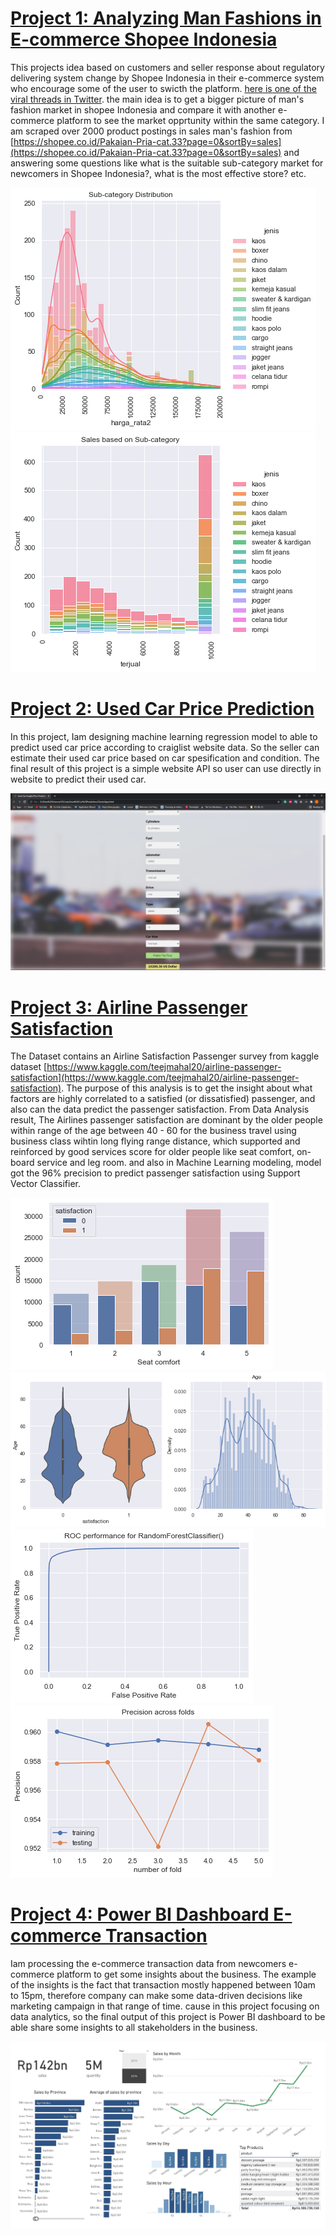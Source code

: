 # [Project 1: Analyzing Man Fashions in E-commerce Shopee Indonesia](https://github.com/RodzanIskandar/analyzing_man_fashions_in_e-commerce_Shopee_Indonesia)
This projects idea based on customers and seller response about  regulatory delivering system change by Shopee Indonesia in their e-commerce system who encourage some of the user to swicth the platform. [here is one of the viral threads in Twitter](https://twitter.com/ariefghozaly/status/1378040256348319744). the main idea is to get a bigger picture of man's fashion market in shopee Indonesia and compare it with another e-commerce platform to see the market opprtunity within the same category. I am scraped over 2000 product postings in sales man's fashion from [https://shopee.co.id/Pakaian-Pria-cat.33?page=0&sortBy=sales](https://shopee.co.id/Pakaian-Pria-cat.33?page=0&sortBy=sales) and answering some questions like what is the suitable sub-category market for newcomers in Shopee Indonesia?, what is the most effective store? etc.

![](/images/1.png) 
![](/images/2.png)

# [Project 2: Used Car Price Prediction](https://github.com/RodzanIskandar/used_craiglist_car_price_prediction)
In this project, Iam designing machine learning regression model to able to predict used car price according to craiglist website data. So the seller can estimate their used car price based on car spesification and condition. The final result of this project is a simple website API so user can use directly in website to predict their used car.

![](/images/Api2.png)

# [Project 3: Airline Passenger Satisfaction](https://github.com/RodzanIskandar/Airline_Passenger_satisfaction)
The Dataset contains an Airline Satisfaction Passenger survey from kaggle dataset [https://www.kaggle.com/teejmahal20/airline-passenger-satisfaction](https://www.kaggle.com/teejmahal20/airline-passenger-satisfaction). The purpose of this analysis is to get the insight about what factors are highly correlated to a satisfied (or dissatisfied) passenger, and also can the data predict the passenger satisfaction. 
From Data Analysis result, The Airlines passenger satisfaction are dominant by the older people within range of the age between 40 - 60 for the business travel using business class wihtin long flying range distance, which supported and reinforced by good services score for older people like seat comfort, on-board service and leg room. and also in Machine Learning modeling, model got the 96% precision to predict passenger satisfaction using Support Vector Classifier.

![](/images/Data_Analysis1.png)
![](/images/Data_Analysis2.png)
![](/images/ML2.png)
![](/images/ML3.png)

# [Project 4: Power BI Dashboard E-commerce Transaction](https://github.com/RodzanIskandar/PowerBI_dashboard_e-commerce_transaction)
Iam processing the e-commerce transaction data from newcomers e-commerce platform to get some insights about the business. The example of the insights is the fact that transaction mostly happened between 10am to 15pm, therefore company can make some data-driven decisions like marketing campaign in that range of time. cause in this project focusing on data analytics, so the final output of this project is Power BI dashboard to be able share some insights to all stakeholders in the business.

![](/images/ETD_dashboard.jpg)

